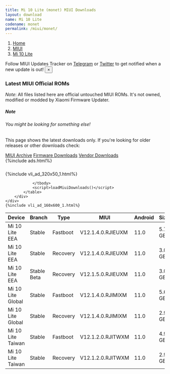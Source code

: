 ```yaml
---
title: Mi 10 Lite (monet) MIUI Downloads
layout: download
name: Mi 10 Lite
codename: monet
permalink: /miui/monet/
---
```

<nav aria-label="breadcrumb">
    <ol class="breadcrumb">
        <li class="breadcrumb-item"><a href="/">Home</a></li>
        <li class="breadcrumb-item"><a href="/miui/">MIUI</a></li>
        <li class="breadcrumb-item active" aria-current="page"><a href="/miui/monet/">Mi 10 Lite</a></li>
    </ol>
</nav>
<div class="alert alert-primary alert-dismissible fade show" role="alert">
    Follow MIUI Updates Tracker on <a href="https://t.me/MIUIUpdatesTracker" class="alert-link">Telegram</a>
     or <a href="https://twitter.com/MiFwUpdater" class="alert-link">Twitter</a> to get notified when a new update is out!
    <button type="button" class="close" data-dismiss="alert" aria-label="Close">
        <span aria-hidden="true">&times;</span>
    </button>
</div>

### Latest MIUI Official ROMs
*Note*: All files listed here are official untouched MIUI ROMs. It's not owned, modified or modded by Xiaomi Firmware Updater.
<div class="card">
  <div class="card-body">
    <h5 class="card-title">Note</h5>
    <h6 class="card-subtitle mb-2 text-muted">You might be looking for something else!</h6>
    <p class="card-text">This page shows the latest downloads only.
     If you're looking for older releases or other downloads check:</p>
    <a href="/archive/miui/monet/" class="card-link">MIUI Archive</a>
    <a href="/firmware/monet/" class="card-link">Firmware Downloads</a>
    <a href="/vendor/monet/" class="card-link">Vendor Downloads</a>
  </div>
</div>
{%include ads.html%}
<div class="row justify-content-center">
    <div class="col-10">
        <div class="table-responsive-md" style="margin-top: 25px;">
            {%include vli_ad_320x50_1.html%}
            <table id="miui" class="display dt-responsive nowrap compact table table-striped table-hover table-sm">
                <thead class="thead-dark">
                    <tr>
                        <th data-ref="device">Device</th>
                        <th data-ref="branch">Branch</th>
                        <th data-ref="type">Type</th>
                        <th data-ref="miui">MIUI</th>
                        <th data-ref="android">Android</th>
                        <th data-ref="size">Size</th>
                        <th data-ref="size">Date</th>
                        <th data-ref="link">Link</th>
                    </tr>
                </thead>
                <tbody>
                <tr><td>Mi 10 Lite EEA</td><td>Stable</td><td>Fastboot</td><td>V12.1.4.0.RJIEUXM</td><td>11.0</td><td>5.7 GB</td><td>2021-01-27</td><td><a href="/miui/monet/stable/V12.1.4.0.RJIEUXM/">Download</a></td></tr>
<tr><td>Mi 10 Lite EEA</td><td>Stable</td><td>Recovery</td><td>V12.1.4.0.RJIEUXM</td><td>11.0</td><td>3.0 GB</td><td>2021-02-20</td><td><a href="/miui/monet/stable/V12.1.4.0.RJIEUXM/">Download</a></td></tr>
<tr><td>Mi 10 Lite EEA</td><td>Stable Beta</td><td>Recovery</td><td>V12.1.5.0.RJIEUXM</td><td>11.0</td><td>3.0 GB</td><td>2021-04-06</td><td><a href="/miui/monet/stable beta/V12.1.5.0.RJIEUXM/">Download</a></td></tr>
<tr><td>Mi 10 Lite Global</td><td>Stable</td><td>Fastboot</td><td>V12.1.4.0.RJIMIXM</td><td>11.0</td><td>5.6 GB</td><td>2021-03-28</td><td><a href="/miui/monet/stable/V12.1.4.0.RJIMIXM/">Download</a></td></tr>
<tr><td>Mi 10 Lite Global</td><td>Stable</td><td>Recovery</td><td>V12.1.4.0.RJIMIXM</td><td>11.0</td><td>2.9 GB</td><td>2021-04-06</td><td><a href="/miui/monet/stable/V12.1.4.0.RJIMIXM/">Download</a></td></tr>
<tr><td>Mi 10 Lite Taiwan</td><td>Stable</td><td>Fastboot</td><td>V12.1.2.0.RJITWXM</td><td>11.0</td><td>4.9 GB</td><td>2021-03-11</td><td><a href="/miui/monet/stable/V12.1.2.0.RJITWXM/">Download</a></td></tr>
<tr><td>Mi 10 Lite Taiwan</td><td>Stable</td><td>Recovery</td><td>V12.1.2.0.RJITWXM</td><td>11.0</td><td>2.9 GB</td><td>2021-03-19</td><td><a href="/miui/monet/stable/V12.1.2.0.RJITWXM/">Download</a></td></tr>

                </tbody>
                <script>loadMiuiDownloads()</script>
            </table>
        </div>
    </div>
    {%include vli_ad_160x600_1.html%}
</div>
